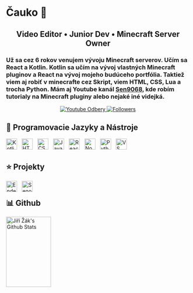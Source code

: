 # Čauko 👋

<h2 align="center">Video Editor • Junior Dev • Minecraft Server Owner</h2>

<h3>Už sa cez 6 rokov venujem vývoju Minecraft serverov. Učím sa React a Kotlin. 
Kotlin sa učím na vývoj vlastných Minecraft pluginov a React na vývoj mojeho budúceho
portfólia. Taktiež viem aj robiť v minecrafte cez Skript, viem HTML, CSS, Lua a trocha Python.
Mám aj Youtube kanál <a href="https://www.youtube.com/c/Sen9068" target="_blank">Sen9068</a>, kde robím tutorialy na Minecraft pluginy alebo nejaké iné videjká.</h3>

<p align="center">
  <a href="https://www.youtube.com/@Sen9068YT">
    <img alt="Youtube Odbery" title="Daj odber!" 
         src="https://custom-icon-badges.demolab.com/youtube/channel/subscribers/UC2WHjPDvbE6032nB17GZcfg?color=32E05D44&label=SUBSCRIBE&logo=video&logoColor=white&style=for-the-badge&labelColor=CE4630"/>
  </a>
  <a href="https://github.com/Sen9068?tab=followers">
    <img alt="Followers" title="Follow me on Github" 
         src="https://custom-icon-badges.demolab.com/github/followers/ForrestKnight?color=236ad3&labelColor=1155ba&style=for-the-badge&logo=person-add&label=Follow&logoColor=white"/>
  </a>
</p>

## 🚀 Programovacie Jazyky a Nástroje

<img align="left" alt="Kotlin" width="30px" style="padding-right:10px;" src="https://cdn.jsdelivr.net/gh/devicons/devicon@latest/icons/kotlin/kotlin-original.svg"/>
<img align="left" alt="HTML5" width="30px" style="padding-right:10px;" src="https://cdn.jsdelivr.net/gh/devicons/devicon/icons/html5/html5-plain.svg"/>
<img align="left" alt="CSS3" width="30px" style="padding-right:10px;" src="https://cdn.jsdelivr.net/gh/devicons/devicon/icons/css3/css3-plain.svg"/>
<img align="left" alt="JavaScript" width="30px" style="padding-right:10px;" src="https://cdn.jsdelivr.net/gh/devicons/devicon/icons/javascript/javascript-plain.svg"/>
<img align="left" alt="React" width="30px" style="padding-right:10px;" src="https://cdn.jsdelivr.net/gh/devicons/devicon/icons/react/react-original.svg"/>
<img align="left" alt="Node.js" width="30px" style="padding-right:10px;" src="https://cdn.jsdelivr.net/gh/devicons/devicon/icons/nodejs/nodejs-original.svg"/>
<img align="left" alt="Python" width="30px" style="padding-right:10px;" src="https://cdn.jsdelivr.net/gh/devicons/devicon/icons/python/python-original.svg"/>
<img align="left" alt="VS Code" width="30px" style="padding-right:10px;" src="https://cdn.jsdelivr.net/gh/devicons/devicon@latest/icons/vscode/vscode-original.svg"/>

<br />

<br />

## ⭐ Projekty

<a href="https://discord.enderix.eu" target="_blank">
    <img align="left" alt="Enderix" width="30px" style="padding-right:10px;" src="https://i.imgur.com/Li79mec.png"/>
</a>

<img align="left" alt="Senové Lázne" width="30px" style="padding-right:10px;" src="https://i.imgur.com/MvkCnve.png"/>
<br />
 
## 📊 Github

<a href="https://github.com/askarax200">
    <img alt="Jiří Žák's Github Stats" src="https://denvercoder1-github-readme-stats.vercel.app/api?username=Sen9068&show_icons=true&count_private=true&theme=react&border_color=66B5F5&bg_color=41A4F5&title_color=111111&icon_color=FFFFFF" height="192px" width="49.5%"/>
</a>
